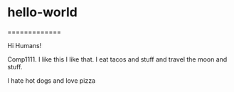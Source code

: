 # hello-world
=============

Hi Humans!

Comp1111.  I like this I like that.
I eat tacos and stuff and travel the moon and stuff.

I hate hot dogs and love pizza
